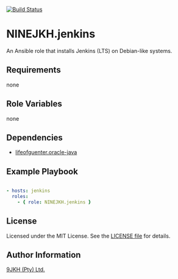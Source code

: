[![Build Status](https://travis-ci.org/NINEJKH/ansible-role-jenkins.svg?branch=master)](https://travis-ci.org/NINEJKH/ansible-role-jenkins)

# NINEJKH.jenkins

An Ansible role that installs Jenkins (LTS) on Debian-like systems.

## Requirements

none

## Role Variables

none

## Dependencies

* [lifeofguenter.oracle-java](https://galaxy.ansible.com/lifeofguenter/oracle-java/)

## Example Playbook

```yaml

- hosts: jenkins
  roles:
    - { role: NINEJKH.jenkins }
```

## License

Licensed under the MIT License. See the [LICENSE file](LICENSE) for details.

## Author Information

[9JKH (Pty) Ltd.](https://9jkh.co.za)
